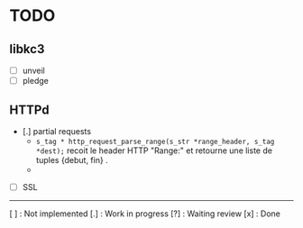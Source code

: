 # TODO

## libkc3
 - [ ] unveil
 - [ ] pledge

## HTTPd
 - [.] partial requests
   - `s_tag * http_request_parse_range(s_str *range_header, s_tag *dest);`
     recoit le header HTTP "Range:" et retourne une liste de tuples
       {debut, fin} .
   - 
 - [ ] SSL

---

[ ] : Not implemented
[.] : Work in progress
[?] : Waiting review
[x] : Done
